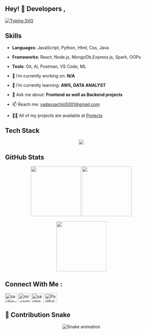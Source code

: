## Hey! 👋 Developers ,


[![Typing SVG](https://readme-typing-svg.herokuapp.com?font=Fira+Code&size=24&pause=1000&color=00C4FF&center=true&vCenter=true&width=600&lines=Hi%2C+I'm+Sachin+Yadav;AI+%7C+Web+Development+%7C+Open+Source;Google+Cloud+%7C+Machine+Learning;Building+AI+for+Everyone;Always+Learning+%26+Sharing)](https://git.io/typing-svg)



## Skills
- **Languages**: JavaScript, Python, Html, Css, Java
- **Frameworks**: React, Node.js, MongoDb,Express js, Spark, OOPs
- **Tools**: Git, Ai, Postman, VS Code, ML
  

- 🔭 I’m currently working on: **N/A**
- 🌱 I’m currently learning: **AWS, DATA ANALYST**
- 💬 Ask me about: **Frontend as well as Backend projects**
- 📫 Reach me: yadavsachin5001@gmail.com

-  👨‍💻 All of my projects are available at [Projects](https://sachin-tech72.netlify.app/#projects)
   
##  Tech Stack
<p align="center">
  <a href="#"><img src="https://skillicons.dev/icons?i=js,ts,python,java,html,css,react,nodejs,express,mongodb,git,docker,tailwind,flutter,gcp,vscode&theme=dark" /></a>
</p>


##  GitHub Stats
<p align="center">
  <img src="https://github-readme-stats.vercel.app/api?username=sachin0613&show_icons=true&theme=tokyonight" height="165"/>
  <img src="https://github-readme-stats.vercel.app/api/top-langs/?username=sachin0613&layout=compact&theme=tokyonight" height="165"/>
</p>

<p align="center">
  <img src="https://streak-stats.demolab.com?user=sachin0613&theme=tokyonight&hide_border=true" height="165"/>
</p>









## Connect With Me :
<p align="left">
<a href="https://linkedin.com/in/sachin-yadav-631" target="blank">
<img align="center" src="https://raw.githubusercontent.com/rahuldkjain/github-profile-readme-generator/master/src/images/icons/Social/linked-in-alt.svg" alt="sachin-yadav-631" height="30" width="40" /></a>
<a href="https://instagram.com/mr.sachin_72" target="blank">
<img align="center" src="https://raw.githubusercontent.com/rahuldkjain/github-profile-readme-generator/master/src/images/icons/Social/instagram.svg" alt="mr.sachin_72" height="30" width="40" /></a>
<a href="https://www.hackerrank.com/sachin6001" target="blank">
<img align="center" src="https://raw.githubusercontent.com/rahuldkjain/github-profile-readme-generator/master/src/images/icons/Social/hackerrank.svg" alt="sachin6001" height="30" width="40" /></a>
<a href="https://sachin-tech72.netlify.app/" target="blank">
<img align="center" src="https://img.icons8.com/color/48/web.png" alt="Portfolio Website" height="30" width="40" /></a>
</p>

## 🐍 Contribution Snake
<p align="center">
  <img src="https://raw.githubusercontent.com/sachin0613/sachin0613/output/snake.svg" alt="Snake animation" />
</p>


